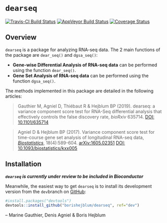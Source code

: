 
<!-- README.md is generated from README.Rmd. Please edit that file -->

# `dearseq`

<!-- [![CRAN_Status_Badge](http://www.r-pkg.org/badges/version/dearseq)](https://cran.r-project.org/package=dearseq) -->

[![Travis-CI Build
Status](https://travis-ci.org/borishejblum/dearseq.svg?branch=master)](https://travis-ci.org/borishejblum/dearseq)
[![AppVeyor Build
Status](https://ci.appveyor.com/api/projects/status/github/borishejblum/dearseq?branch=master&svg=true)](https://ci.appveyor.com/project/borishejblum/dearseq)
[![Coverage
Status](https://img.shields.io/codecov/c/github/borishejblum/dearseq/master.svg)](https://codecov.io/github/borishejblum/dearseq?branch=master)
<!-- [![Downloads](https://cranlogs.r-pkg.org/badges/dearseq?color=blue)](https://www.r-pkg.org/pkg/dearseq) -->

## Overview

`dearseq` is a package for analyzing RNA-seq data. The 2 main functions
of the package are `dear_seq()` and `dgsa_seq()`:

  - **Gene-wise Differential Analysis of RNA-seq data** can be performed
    using the function `dear_seq()`.
  - **Gene Set Analysis of RNA-seq data** can be performed using the
    function `dgsa_seq()`.

The methods implemented in this package are detailed in the following
articles:

> Gauthier M, Agniel D, Thiébaut R & Hejblum BP (2019). dearseq: a
> variance component score test for RNA-Seq differential analysis that
> effectively controls the false discovery rate, *bioRxiv* 635714.
> [DOI: 10.1101/635714](https://doi.org/10.1101/635714)

> Agniel D & Hejblum BP (2017). Variance component score test for
> time-course gene set analysis of longitudinal RNA-seq data,
> [*Biostatistics*](https://academic.oup.com/biostatistics/article-abstract/18/4/589/3065599),
> 18(4):589-604. [arXiv:1605.02351](https://arxiv.org/abs/1605.02351v4)
> [DOI: 10.1093/biostatistics/kxx005](https://doi.org/10.1093/biostatistics/kxx005)

## Installation

***`dearseq` is currently under review to be included in Bioconductor***

Meanwhile, the easiest way to get `dearseq` is to install its
development version from the `dev`branch on
[GitHub](https://github.com/borishejblum/dearseq):

``` r
#install.packages("devtools")
devtools::install_github("borishejblum/dearseq", ref="dev")
```

– Marine Gauthier, Denis Agniel & Boris Hejblum
